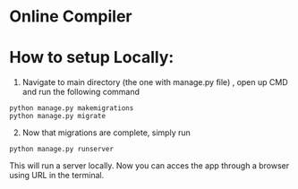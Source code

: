 # Online Compiler

# How to setup Locally:

1.  Navigate to main directory (the one with manage.py file) , open up CMD and run the following command
```
python manage.py makemigrations
python manage.py migrate
```
2. Now that migrations are complete, simply run
```
python manage.py runserver
```
This will run a server locally. Now you can acces the app through a browser using URL in the terminal.
